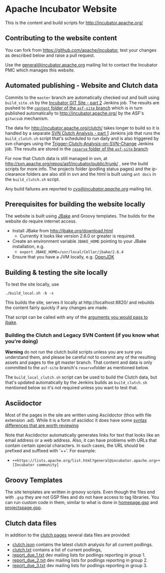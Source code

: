 # Apache Incubator Website

This is the content and build scripts for http://incubator.apache.org/

## Contributing to the website content

You can fork from https://github.com/apache/incubator, test your changes as described below
and raise a pull request.

Use the [general@incubator.apache.org](https://lists.apache.org/list.html?general@incubator.apache.org) mailing list to contact
the Incubator PMC which manages this website.

## Automated publishing - Website and Clutch data

Commits to the `master` branch are automatically checked out and built using `build_site.sh` by the 
[Incubator GIT Site - part 2](https://ci-builds.apache.org/job/Incubator/job/Incubator-GIT-Site-part-2/)
Jenkins job. The results are pushed to the [`content` folder of the `asf-site` branch](https://github.com/apache/incubator/tree/asf-site/content)
which is in turn published automatically to http://incubator.apache.org/ by the ASF's `gitwcsub` mechanism.

The data for http://incubator.apache.org/clutch/ takes longer to build so it is handled by a separate
[SVN Clutch Analysis - part 1](https://ci-builds.apache.org/job/Incubator/job/Incubator-SVN-Clutch-Analysis-part-1/)
Jenkins job that runs the `build_clutch.sh` script that's scheduled to run daily and is also triggered by svn changes using
the [Trigger-Clutch-Analysis-on-SVN-Change](https://ci-builds.apache.org/job/Incubator/job/Trigger-Clutch-Analysis-on-SVN-Change/)
Jenkins job. The results are stored in the [`reserve` folder of the `asf-site` branch](https://github.com/apache/incubator/tree/asf-site/reserve)

For now that Clutch data is still managed in svn, at http://svn.apache.org/repos/asf/incubator/public/trunk/ , see
the build scripts for more info. The projects folder (podling status pages) and the ip-clearance folders are also still in svn
and the html is built using `ant docs` in the `build_clutch.sh` script.

Any build failures are reported to *[cvs@incubator.apache.org](https://lists.apache.org/list.html?cvs@incubator.apache.org)*
mailing list.

## Prerequisites for building the website locally

The website is built using [JBake](https://jbake.org/) and Groovy templates.
The builds for the website do require internet access.

- Install JBake from http://jbake.org/download.html
  - Currently it looks like version 2.6.0 or greater is required.
- Create an environment variable `JBAKE_HOME` pointing to your JBake installation, e.g.
  - `export JBAKE_HOME=/usr/local/Cellar/jbake/2.6.4`
- Ensure that you have a JVM locally, e.g. [OpenJDK](http://openjdk.java.net/install/)

## Building & testing the site locally

To test the site locally, use 

    ./build_local.sh -b -s
    
This builds the site, serves it locally at  http://localhost:8820/ and rebuilds the content fairly
quickly if any changes are made.

That script can be called with any of the [arguments you would pass to jbake](https://jbake.org/docs/2.6.4/#bake_command).

### Building the Clutch and Legacy SVN Content (if you know what you're doing)

**Warning** do not run the clutch build scripts unless you are sure you understand them, and please be careful not to commit any of the resulting assets and pages to the git master branch. That content and data is only committed to the `asf-site` 
branch's `reserve`folder as mentioned below.

The `build_local_clutch.sh` script can be used to build the Clutch data, but that's updated automatically by the Jenkins 
builds as `build_clutch.sh` mentioned below so it's not required unless you want to test that.

## Asciidoctor

Most of the pages in the site are written using Asciidoctor (thos with file extension .ad).
While it is a form of asciidoc it does have some [syntax differences that are worth reviewing](http://asciidoctor.org/docs/asciidoc-syntax-quick-reference/)

Note that Asciidoctor automatically generates links for text that looks like an email address or a web address.
Also, it can have problems with URLs that contain certain special characters.
In such cases, the URL should be prefixed and suffixed with '++'.
For example:
- `++https://lists.apache.org/list.html?general@incubator.apache.org++[Incubator community]`

## Groovy Templates

The site templates are written in groovy scripts.
Even though the files end with `.gsp` they are not GSP files and do not have access to tag libraries.
You can run custom code in them, similar to what is done in [homepage.gsp](templates/homepage.gsp) and [projectspage.gsp](templates/projectspage.gsp).

## Clutch data files

In addition to the [clutch pages](https://incubator.apache.org/clutch/) several data files are provided:

* [clutch.json](https://incubator.apache.org/clutch.json) contains the latest clutch analysis for all current podlings.
* [clutch.txt](https://incubator.apache.org/clutch.txt) contains a list of current podlings,
* [report_due_1.txt](https://incubator.apache.org/report_due_1.txt) dev mailing lists for podlings reporting in group 1.
* [report_due_2.txt](https://incubator.apache.org/report_due_2.txt) dev mailing lists for podlings reporting in group 2.
* [report_due_3.txt](https://incubator.apache.org/report_due_3.txt) dev mailing lists for podlings reporting in group 3.
